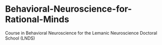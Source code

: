 # Behavioral-Neuroscience-for-Rational-Minds
Course in Behavioral Neuroscience for the Lemanic Neuroscience Doctoral School (LNDS)

